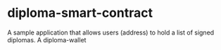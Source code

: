 # diploma-smart-contract
A sample application that allows users (address) to hold a list of signed diplomas.
A diploma-wallet